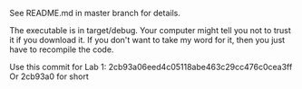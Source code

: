 See README.md in master branch for details.  

The executable is in target/debug. Your computer might tell you not to trust it if you download it. If you don't want to take my word for it, then you just have to recompile the code.  

Use this commit for Lab 1: 2cb93a06eed4c05118abe463c29cc476c0cea3ff  
Or 2cb93a0 for short
